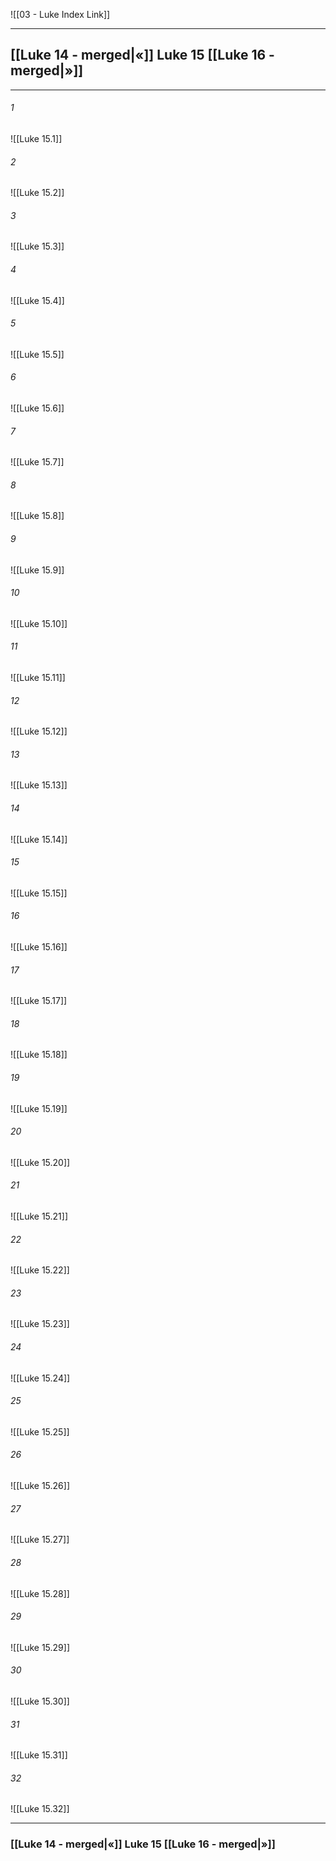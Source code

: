 ![[03 - Luke Index Link]]

---
##  [[Luke 14 - merged|«]] Luke 15 [[Luke 16 - merged|»]]

---

###### 1
![[Luke 15.1]] 

###### 2
![[Luke 15.2]] 

###### 3
![[Luke 15.3]] 

###### 4
![[Luke 15.4]]

###### 5 
![[Luke 15.5]] 

###### 6
![[Luke 15.6]] 

###### 7
![[Luke 15.7]] 

###### 8
![[Luke 15.8]] 

###### 9
![[Luke 15.9]] 

###### 10
![[Luke 15.10]] 

###### 11
![[Luke 15.11]] 

###### 12
![[Luke 15.12]]

###### 13
![[Luke 15.13]] 

###### 14
![[Luke 15.14]] 

###### 15
![[Luke 15.15]]

###### 16
![[Luke 15.16]] 

###### 17
![[Luke 15.17]]

###### 18
![[Luke 15.18]] 

###### 19
![[Luke 15.19]] 

###### 20
![[Luke 15.20]]

###### 21
![[Luke 15.21]] 

###### 22
![[Luke 15.22]] 

###### 23
![[Luke 15.23]]

###### 24
![[Luke 15.24]] 

###### 25
![[Luke 15.25]]

###### 26
![[Luke 15.26]] 

###### 27
![[Luke 15.27]] 

###### 28
![[Luke 15.28]]

###### 29
![[Luke 15.29]] 

###### 30
![[Luke 15.30]] 

###### 31
![[Luke 15.31]] 

###### 32
![[Luke 15.32]] 


---
###  [[Luke 14 - merged|«]] Luke 15 [[Luke 16 - merged|»]]